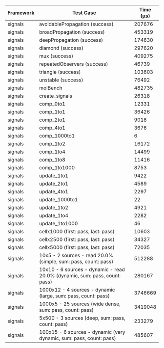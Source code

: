 | Framework | Test Case | Time (μs) |
| --- | --- | --- |
| signals | avoidablePropagation (success) | 207676 |
| signals | broadPropagation (success) | 453319 |
| signals | deepPropagation (success) | 174630 |
| signals | diamond (success) | 297620 |
| signals | mux (success) | 409275 |
| signals | repeatedObservers (success) | 46739 |
| signals | triangle (success) | 103603 |
| signals | unstable (success) | 76492 |
| signals | molBench | 482735 |
| signals | create_signals | 26318 |
| signals | comp_0to1 | 12331 |
| signals | comp_1to1 | 36426 |
| signals | comp_2to1 | 9018 |
| signals | comp_4to1 | 3676 |
| signals | comp_1000to1 | 6 |
| signals | comp_1to2 | 16172 |
| signals | comp_1to4 | 14499 |
| signals | comp_1to8 | 11416 |
| signals | comp_1to1000 | 8753 |
| signals | update_1to1 | 9422 |
| signals | update_2to1 | 4589 |
| signals | update_4to1 | 2297 |
| signals | update_1000to1 | 22 |
| signals | update_1to2 | 4921 |
| signals | update_1to4 | 2282 |
| signals | update_1to1000 | 46 |
| signals | cellx1000 (first: pass, last: pass) | 10603 |
| signals | cellx2500 (first: pass, last: pass) | 34327 |
| signals | cellx5000 (first: pass, last: pass) | 72035 |
| signals | 10x5 - 2 sources - read 20.0% (simple, sum: pass, count: pass) | 512288 |
| signals | 10x10 - 6 sources - dynamic - read 20.0% (dynamic, sum: pass, count: pass) | 280167 |
| signals | 1000x12 - 4 sources - dynamic (large, sum: pass, count: pass) | 3746669 |
| signals | 1000x5 - 25 sources (wide dense, sum: pass, count: pass) | 3419048 |
| signals | 5x500 - 3 sources (deep, sum: pass, count: pass) | 233279 |
| signals | 100x15 - 6 sources - dynamic (very dynamic, sum: pass, count: pass) | 485607 |
